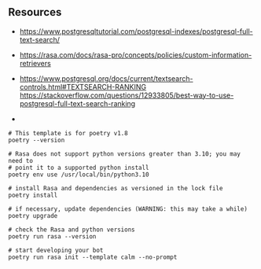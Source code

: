 # 


## Resources

* <https://www.postgresqltutorial.com/postgresql-indexes/postgresql-full-text-search/>
* https://rasa.com/docs/rasa-pro/concepts/policies/custom-information-retrievers
* https://www.postgresql.org/docs/current/textsearch-controls.html#TEXTSEARCH-RANKING
https://stackoverflow.com/questions/12933805/best-way-to-use-postgresql-full-text-search-ranking

* 



```shell
# This template is for poetry v1.8
poetry --version

# Rasa does not support python versions greater than 3.10; you may need to
# point it to a supported python install
poetry env use /usr/local/bin/python3.10

# install Rasa and dependencies as versioned in the lock file
poetry install

# if necessary, update dependencies (WARNING: this may take a while)
poetry upgrade

# check the Rasa and python versions
poetry run rasa --version

# start developing your bot
poetry run rasa init --template calm --no-prompt
```
